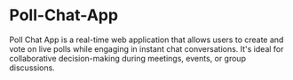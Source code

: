 # Poll-Chat-App
Poll Chat App is a real-time web application that allows users to create and vote on live polls while engaging in instant chat conversations. It's ideal for collaborative decision-making during meetings, events, or group discussions.
